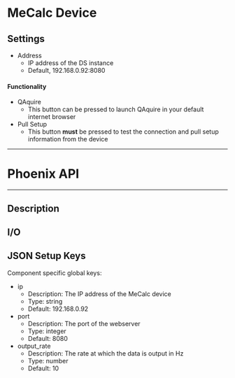 # MeCalc Device
## Settings
- Address
  - IP address of the DS instance
  - Default, 192.168.0.92:8080

#### Functionality
- QAquire
  - This button can be pressed to launch QAquire in your default internet browser
- Pull Setup
  - This button **must** be pressed to test the connection and pull setup information from the device
___
# Phoenix API
___
## Description

## I/O

## JSON Setup Keys

Component specific global keys:
- ip
  - Description: The IP address of the MeCalc device
  - Type: string
  - Default: 192.168.0.92
- port
  - Description: The port of the webserver
  - Type: integer
  - Default: 8080
- output_rate
  - Description: The rate at which the data is output in Hz
  - Type: number
  - Default: 10
